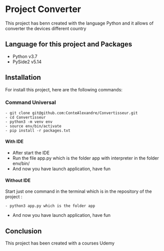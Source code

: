 # Project Converter
This project has benn created with the language Python and it allows of converter the devices
different country

## Language for this project and Packages
* Python v3.7
* PySide2 v5.14

## Installation 
For install this project, here are the following commands:
### Command Universal
```
- git clone git@github.com:ConteAlexandre/Convertisseur.git
- cd Convertisseur
- python3 -m venv env
- source env/bin/activate
- pip install -r packages.txt 
```
#### With IDE
* After start the IDE
* Run the file app.py which is the folder app with interpreter in the folder env/bin/
* And now you have launch application, have fun

#### Without IDE
Start just one command in the terminal which is in the repository of the project :
```
- python3 app.py which is the folder app
```
* And now you have launch application, have fun

## Conclusion
This project has been created with a courses Udemy
